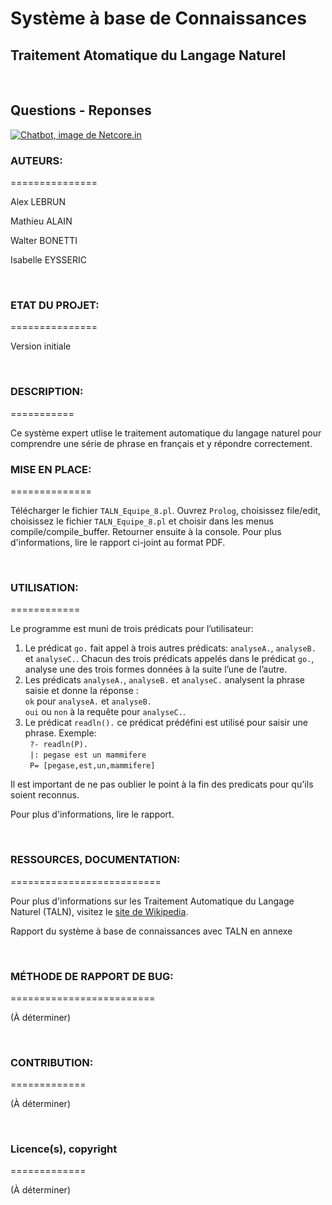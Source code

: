 # Système à base de Connaissances
## Traitement Atomatique du Langage Naturel
<br>

## Questions - Reponses

<p><a href=""><img src="https://netcore.in/wp-content/themes/netcore/img/product/chatbot-header.jpg"alt="Chatbot, image de Netcore.in"></a><br>

### AUTEURS:
===============
<p>Alex LEBRUN</p>
<p>Mathieu ALAIN</p>
<p>Walter BONETTI</p>
<p>Isabelle EYSSERIC</p>
<br>


### ETAT DU PROJET:
===============
<p>Version initiale</p>
<br>


### DESCRIPTION:
===========
<p>Ce système expert utlise le traitement automatique du langage naturel pour comprendre une série de phrase en français et y répondre correctement.</p>


### MISE EN PLACE:
==============
<p>Télécharger le fichier <code>TALN_Equipe_8.pl</code>.   Ouvrez <code>Prolog</code>, choisissez file/edit, choisissez le fichier <code>TALN_Equipe_8.pl</code> et choisir dans les menus compile/compile_buffer. Retourner ensuite à la console.  Pour plus d'informations, lire le rapport ci-joint au format PDF.</p>
<br>


### UTILISATION:
============
<p>Le programme est muni de trois prédicats pour l’utilisateur:</p>
<ol>
<li>Le prédicat <code>go.</code> fait appel à trois autres prédicats: <code>analyseA.</code>, <code>analyseB.</code> et <code>analyseC.</code>. Chacun des trois prédicats appelés dans le prédicat <code>go.</code>, analyse une des trois formes données à la suite l’une de l’autre.</li>
<li>Les prédicats <code>analyseA.</code>, <code>analyseB.</code> et <code>analyseC.</code> analysent la phrase saisie et donne la réponse : <br>
<code>ok</code> pour <code>analyseA.</code> et <code>analyseB.</code>  <br>
<code>oui</code> ou <code>non</code> à la requête pour <code>analyseC.</code>. <br> </li>
<li>Le prédicat <code>readln().</code> ce prédicat prédéfini est utilisé pour saisir une phrase. 
Exemple:<br>
<code> ?- readln(P).</code> <br>
<code> |: pegase est un mammifere</code> <br>
<code> P= [pegase,est,un,mammifere]</code> <br></li>
</ol>
<p>Il est important de ne pas oublier le point à la fin des predicats pour qu'ils soient reconnus.</p>
<p>Pour plus d'informations, lire le rapport.</p>
<br>


### RESSOURCES, DOCUMENTATION:
==========================
<p>Pour plus d'informations sur les Traitement Automatique du Langage Naturel (TALN), visitez le <a href="https://fr.wikipedia.org/wiki/Traitement_automatique_du_langage_naturel"> site de Wikipedia</a>.</p>
<p>Rapport du système à base de connaissances avec TALN en annexe</p>
<br>


### MÉTHODE DE RAPPORT DE BUG:
=========================
<p>(À déterminer)</p>
<br>


### CONTRIBUTION:
=============
<p>(À déterminer)</p>
<br>


### Licence(s), copyright
=============
<p>(À déterminer)</p>
<br>
